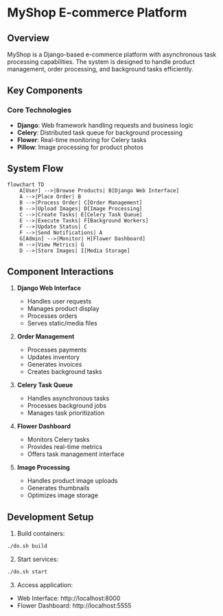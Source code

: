 # MyShop E-commerce Platform

## Overview
MyShop is a Django-based e-commerce platform with asynchronous task processing capabilities. The system is designed to handle product management, order processing, and background tasks efficiently.

## Key Components

### Core Technologies
- **Django**: Web framework handling requests and business logic
- **Celery**: Distributed task queue for background processing
- **Flower**: Real-time monitoring for Celery tasks
- **Pillow**: Image processing for product photos

## System Flow

```mermaid
flowchart TD
    A[User] -->|Browse Products| B[Django Web Interface]
    A -->|Place Order| B
    B -->|Process Order| C[Order Management]
    B -->|Upload Images| D[Image Processing]
    C -->|Create Tasks| E[Celery Task Queue]
    E -->|Execute Tasks| F[Background Workers]
    F -->|Update Status| C
    F -->|Send Notifications| A
    G[Admin] -->|Monitor| H[Flower Dashboard]
    H -->|View Metrics| G
    D -->|Store Images| I[Media Storage]
```

## Component Interactions

1. **Django Web Interface**
   - Handles user requests
   - Manages product display
   - Processes orders
   - Serves static/media files

2. **Order Management**
   - Processes payments
   - Updates inventory
   - Generates invoices
   - Creates background tasks

3. **Celery Task Queue**
   - Handles asynchronous tasks
   - Processes background jobs
   - Manages task prioritization

4. **Flower Dashboard**
   - Monitors Celery tasks
   - Provides real-time metrics
   - Offers task management interface

5. **Image Processing**
   - Handles product image uploads
   - Generates thumbnails
   - Optimizes image storage

## Development Setup

1. Build containers:
```bash
./do.sh build
```

2. Start services:
```bash
./do.sh start
```

3. Access application:
- Web Interface: http://localhost:8000
- Flower Dashboard: http://localhost:5555
